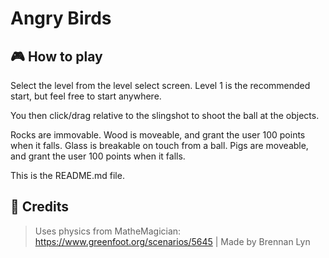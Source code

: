# Angry Birds

## 🎮 How to play
Select the level from the level select screen. Level 1 is the recommended start, but feel free to start anywhere.

You then click/drag relative to the slingshot to shoot the ball at the objects.

Rocks are immovable.
Wood is moveable, and grant the user 100 points when it falls.
Glass is breakable on touch from a ball.
Pigs are moveable, and grant the user 100 points when it falls.

This is the README.md file.

## 🏢 Credits 
> Uses physics from MatheMagician: https://www.greenfoot.org/scenarios/5645 | Made by Brennan Lyn
